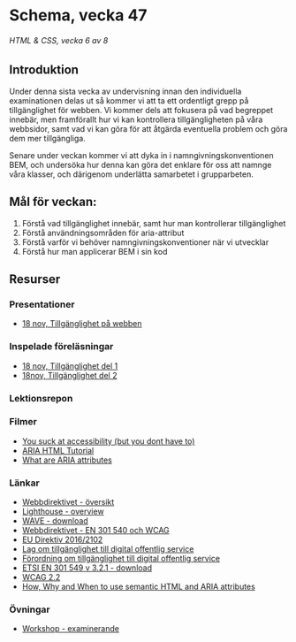 # Schema, vecka 47
###### HTML & CSS, vecka 6 av 8

## Introduktion

Under denna sista vecka av undervisning innan den individuella examinationen delas ut så kommer vi att ta ett ordentligt grepp på tillgänglighet för webben. Vi kommer dels att fokusera på vad begreppet innebär, men framförallt hur vi kan kontrollera tillgängligheten på våra webbsidor, samt vad vi kan göra för att åtgärda eventuella problem och göra dem mer tillgängliga.

Senare under veckan kommer vi att dyka in i namngivningskonventionen BEM, och undersöka hur denna kan göra det enklare för oss att namnge våra klasser, och därigenom underlätta samarbetet i grupparbeten.

## Mål för veckan:
1. Förstå vad tillgänglighet innebär, samt hur man kontrollerar tillgänglighet
2. Förstå användningsområden för aria-attribut
3. Förstå varför vi behöver namngivningskonventioner när vi utvecklar
4. Förstå hur man applicerar BEM i sin kod


## Resurser

### Presentationer
* [18 nov, Tillgänglighet på webben](https://docs.google.com/presentation/d/1zMcBNJdkG6_VlMgg_S8kIs-4x6Z27YAm/edit?usp=drive_link&ouid=117251319654116712560&rtpof=true&sd=true)

### Inspelade föreläsningar
* [18 nov, Tillgänglighet del 1](https://funet.sharepoint.com/:v:/s/FrontendutvecklareYH-Fe24Karlstad-Arvika/EV5gPUGyLRVDsg0oMHDxoKcBoo3Q7UxvFHqh0XWBD-RK0w?e=3tWOBf)
* [18nov, Tillgänglighet del 2](https://funet.sharepoint.com/:v:/s/FrontendutvecklareYH-Fe24Karlstad-Arvika/ERQP0cRkP6dAjBVghwm4b_YBCrvTbmtB01FtK7SifBO4Ew?e=DYY9bz)


### Lektionsrepon


### Filmer
* [You suck at accessibility (but you dont have to)](https://www.youtube.com/watch?v=1A6SrPwmGpg)
* [ARIA HTML Tutorial](https://www.youtube.com/watch?v=0hqhAIjE_8I)
* [What are ARIA attributes](https://www.youtube.com/watch?v=38JDscMbB4I)

  
### Länkar
* [Webbdirektivet - översikt](https://www.digg.se/webbriktlinjer/lagar-och-krav/dos-lagen-och-diggs-foreskrifter)
* [Lighthouse - overview](https://developer.chrome.com/docs/lighthouse/overview/)
* [WAVE - download](https://chromewebstore.google.com/detail/wave-evaluation-tool/jbbplnpkjmmeebjpijfedlgcdilocofh)
* [Webbdirektivet - EN 301 540 och WCAG](https://www.digg.se/webbriktlinjer/lagar-och-krav/det-har-ar-en-301-549-och-wcag)
* [EU Direktiv 2016/2102](https://eur-lex.europa.eu/legal-content/SV/TXT/?uri=CELEX%3A32016L2102)
* [Lag om tillgänglighet till digital offentlig service](https://www.svenskforfattningssamling.se/doc/20181937.html)
* [Förordning om tillgänglighet till digital offentlig service](https://www.svenskforfattningssamling.se/doc/20181938.html)
* [ETSI EN 301 549 v 3.2.1 - download](https://www.etsi.org/standards/get-standards#page=1&search=ETSI%20EN%20301%20549%20V3.2.1&title=1&etsiNumber=1&content=0&version=1&onApproval=1&published=1&withdrawn=1&historical=0&isCurrent=1&superseded=1&startDate=1988-01-15&endDate=2022-01-31&harmonized=0&keyword=&TB=&stdType=&frequency=&mandate=&collection=&sort=1)
* [WCAG 2.2](https://www.w3.org/TR/WCAG22/)
* [How, Why and When to use semantic HTML and ARIA attributes](https://css-tricks.com/why-how-and-when-to-use-semantic-html-and-aria/)


### Övningar
* [Workshop - examinerande](https://github.com/fu-html-css-fe24/exercise-accessibility-workshop/tree/main)





